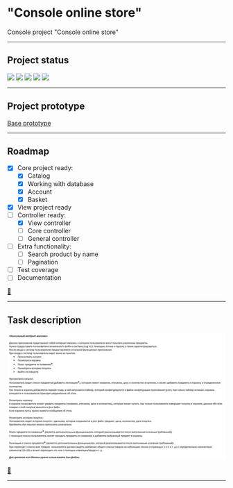 # "Console online store"

Console project "Console online store"

***
## Project status
![](https://img.shields.io/badge/project%20completed-80%25-green)
![](https://img.shields.io/badge/build-success-success)
![](https://img.shields.io/badge/manual%20testing-pass-yellow)
![](https://img.shields.io/badge/coverage%20-0%25-critical)
![](https://img.shields.io/badge/documentation-0%25-critical)
***

## Project prototype

[Base prototype](https://app.mockplus.com/run/rp/RwPj7C_19pnd/8B2iCUnUzdl/OszRMl1Pu?ps=0&ha=0&la=0&fc=0&out=1)

***

## Roadmap

- [X] Core project ready:
  - [X] Catalog
  - [X] Working with database
  - [X] Account
  - [X] Basket
- [X] View project ready
- [ ] Controller ready:
  - [X] View controller
  - [ ] Core controller
  - [ ] General controller
- [ ] Extra functionality:
  - [ ] Search product by name
  - [ ] Pagination
- [ ] Test coverage
- [ ] Documentation

[:arrow_up_small:](#tic-tac-toe)

***

## Task description ##

![Scheme](task.png)

[:arrow_up_small:](#tic-tac-toe)
***
